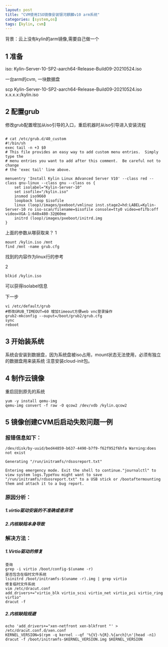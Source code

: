 ```yaml
---
layout: post
title: "CVM使用ISO镜像安装银河麒麟v10 arm系统"
categories: [system,os]
tags: [kylin, cvm]
---
```



背景：云上没有kylin的arm镜像,需要自己做一个

## 1 准备
iso: Kylin-Server-10-SP2-aarch64-Release-Build09-20210524.iso

一台arm的cvm, 一块数据盘

scp  Kylin-Server-10-SP2-aarch64-Release-Build09-20210524.iso  x.x.x.x:/kylin.iso

## 2 配置grub

修改grub配置增加从iso引导的入口，重启机器时从iso引导进入安装流程

```

# cat /etc/grub.d/40_custom
#!/bin/sh
exec tail -n +3 $0
# This file provides an easy way to add custom menu entries.  Simply type the
# menu entries you want to add after this comment.  Be careful not to change
# the 'exec tail' line above.

menuentry 'Install Kylin Linux Advanced Server V10' --class red --class gnu-linux --class gnu --class os {
    set isolabel="Kylin-Server-10"
    set isofile="/kylin.iso"
    insmod iso9660
    loopback loop $isofile
    linux (loop)/images/pxeboot/vmlinuz inst.stage2=hd:LABEL=Kylin-Server-10 ro iso-scan/filename=$isofile console=tty0 video=efifb:off video=VGA-1:640x480-32@60me
    initrd (loop)/images/pxeboot/initrd.img
}

```

上面的参数从哪获取来？
1 
```
mount /kylin.iso /mnt
find /mnt -name grub.cfg
```
找到的内容作为linux行的参考

2
```
blkid /kylin.iso
```
可以获得isolabel信息

下一步
```
vi /etc/default/grub
#修改GRUB_TIMEOUT=60 增加timeout方便web vnc登录操作
grub2-mkconfig --ouput=/boot/grub2/grub.cfg
sync
reboot
```

## 3 开始装系统

系统会安装到数据盘，因为系统盘被iso占用，mount状态无法使用，必须有独立的数据盘用来装系统
注意安装cloud-init包。

## 4 制作云镜像

重启回到原先的系统
```
yum -y install qemu-img
qemu-img convert -f raw -O qcow2 /dev/vdb /kylin.qcow2
```
## 5 镜像创建CVM后启动失败问题一例

### 报错信息如下：

```
/dev/disk/by-uuid/bed44859-b637-4490-b7f9-f62f952f6hfa Warning:does not exist

Generating "/run/initramfs/rdsosreport.txt"

Entering emergency mode. Exit the shell to continue."journalctl" to view system logs.TypeYou might want to save "/run/initramfs/rdsosreport.txt" to a USB stick or /bootaftermounting them and attach it to a bug report.
```
### 原因分析：

##### 1.virtio驱动安装的不准确或者异常
##### 2.内核缺陷本身导致

### 解决方法：
##### 1.Virtio驱动的修复

```
查询
grep -i virtio /boot/config-$(uname -r)
是否包含在临时文件系统
lsinitrd /boot/initramfs-$(uname -r).img | grep virtio
修复临时文件系统
vim /etc/dracut.conf
add_drivers+="virtio_blk virtio_scsi virtio_net virtio_pci virtio_ring virtio"
dracut -f
```
##### 2.内核缺陷规避
```
echo 'add_drivers+="xen-netfront xen-blkfront "' > /etc/dracut.conf.d/xen.conf
KERNEL_VERSION=$(rpm -q kernel --qf '%{V}-%{R}.%{arch}\n'|head -n1)
dracut -f /boot/initramfs-$KERNEL_VERSION.img $KERNEL_VERSION
```
